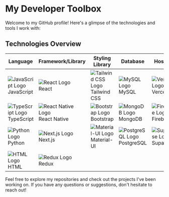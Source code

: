 # My Developer Toolbox

Welcome to my GitHub profile! Here's a glimpse of the technologies and tools I work with:

## Technologies Overview
| Language | Framework/Library | Styling Library | Database | Hosting |
| -------- | ------------------ | --------------- | -------- | ------- |
| ![JavaScript Logo](logos/javascript.png)<br>JavaScript | ![React Logo](logos/react.png)<br>React | ![Tailwind CSS Logo](logos/tailwindcss.png)<br>Tailwind CSS | ![MySQL Logo](logos/mysql.png)<br>MySQL | ![Vercel Logo](logos/vercel.png)<br>Vercel |
| ![TypeScript Logo](logos/typescript.png)<br>TypeScript | ![React Native Logo](logos/react-native.png)<br>React Native | ![Bootstrap Logo](logos/bootstrap.png)<br>Bootstrap | ![MongoDB Logo](logos/mongodb.png)<br>MongoDB | ![Firebase Logo](logos/firebase.png)<br>Firebase |
| ![Python Logo](logos/python.png)<br>Python | ![Next.js Logo](logos/next.png)<br>Next.js | ![Material-UI Logo](logos/materialui.png)<br>Material-UI | ![PostgreSQL Logo](logos/postgresql.png)<br>PostgreSQL | ![Supabase Logo](logos/supabase.png)<br>Supabase |
| ![HTML Logo](logos/html.png)<br>HTML | ![Redux Logo](logos/redux.png)<br>Redux | | | |

Feel free to explore my repositories and check out the projects I've been working on. If you have any questions or suggestions, don't hesitate to reach out!

